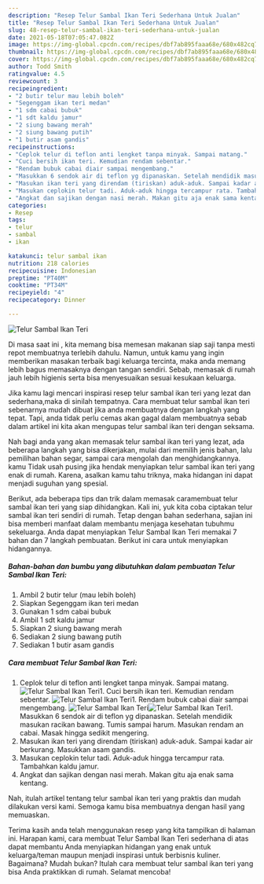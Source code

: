 ```yaml
---
description: "Resep Telur Sambal Ikan Teri Sederhana Untuk Jualan"
title: "Resep Telur Sambal Ikan Teri Sederhana Untuk Jualan"
slug: 48-resep-telur-sambal-ikan-teri-sederhana-untuk-jualan
date: 2021-05-18T07:05:47.082Z
image: https://img-global.cpcdn.com/recipes/dbf7ab895faaa68e/680x482cq70/telur-sambal-ikan-teri-foto-resep-utama.jpg
thumbnail: https://img-global.cpcdn.com/recipes/dbf7ab895faaa68e/680x482cq70/telur-sambal-ikan-teri-foto-resep-utama.jpg
cover: https://img-global.cpcdn.com/recipes/dbf7ab895faaa68e/680x482cq70/telur-sambal-ikan-teri-foto-resep-utama.jpg
author: Todd Smith
ratingvalue: 4.5
reviewcount: 3
recipeingredient:
- "2 butir telur mau lebih boleh"
- "Segenggam ikan teri medan"
- "1 sdm cabai bubuk"
- "1 sdt kaldu jamur"
- "2 siung bawang merah"
- "2 siung bawang putih"
- "1 butir asam gandis"
recipeinstructions:
- "Ceplok telur di teflon anti lengket tanpa minyak. Sampai matang."
- "Cuci bersih ikan teri. Kemudian rendam sebentar."
- "Rendam bubuk cabai diair sampai mengembang."
- "Masukkan 6 sendok air di teflon yg dipanaskan. Setelah mendidik masukan racikan bawang. Tumis sampai harum. Masukan rendam an cabai. Masak hingga sedikit mengering."
- "Masukan ikan teri yang direndam (tiriskan) aduk-aduk. Sampai kadar air berkurang. Masukkan asam gandis."
- "Masukan ceplokin telur tadi. Aduk-aduk hingga tercampur rata. Tambahkan kaldu jamur."
- "Angkat dan sajikan dengan nasi merah. Makan gitu aja enak sama kentang."
categories:
- Resep
tags:
- telur
- sambal
- ikan

katakunci: telur sambal ikan 
nutrition: 218 calories
recipecuisine: Indonesian
preptime: "PT40M"
cooktime: "PT34M"
recipeyield: "4"
recipecategory: Dinner

---
```



![Telur Sambal Ikan Teri](https://img-global.cpcdn.com/recipes/dbf7ab895faaa68e/680x482cq70/telur-sambal-ikan-teri-foto-resep-utama.jpg)

Di masa  saat ini , kita memang bisa memesan makanan siap saji tanpa mesti repot membuatnya terlebih dahulu. Namun, untuk kamu yang ingin memberikan masakan terbaik bagi keluarga tercinta, maka anda memang lebih bagus memasaknya dengan tangan sendiri. Sebab, memasak di rumah jauh lebih higienis serta bisa menyesuaikan sesuai kesukaan keluarga.

Jika kamu lagi mencari inspirasi resep telur sambal ikan teri yang lezat dan sederhana,maka di sinilah tempatnya. Cara membuat telur sambal ikan teri  sebenarnya mudah dibuat jika anda membuatnya dengan langkah yang tepat. Tapi, anda tidak perlu cemas akan gagal dalam membuatnya 
sebab dalam artikel ini kita akan mengupas telur sambal ikan teri dengan seksama.  



Nah bagi anda yang akan memasak telur sambal ikan teri yang lezat, ada beberapa langkah yang bisa dikerjakan, mulai dari memilih jenis bahan, lalu pemilihan bahan segar, sampai cara mengolah dan menghidangkannya. kamu Tidak usah pusing jika hendak menyiapkan telur sambal ikan teri yang enak di rumah. Karena, asalkan kamu  tahu triknya, maka hidangan ini dapat menjadi suguhan yang spesial.

Berikut, ada beberapa tips dan trik dalam memasak caramembuat telur sambal ikan teri yang siap dihidangkan. Kali ini, yuk kita coba ciptakan telur sambal ikan teri sendiri di rumah. Tetap dengan bahan sederhana, sajian ini bisa memberi manfaat dalam membantu menjaga kesehatan tubuhmu sekeluarga. Anda dapat menyiapkan Telur Sambal Ikan Teri memakai 7 bahan dan 7 langkah pembuatan. Berikut ini cara untuk menyiapkan hidangannya.

<!--inarticleads1-->

##### Bahan-bahan dan bumbu yang dibutuhkan dalam pembuatan Telur Sambal Ikan Teri:

1. Ambil 2 butir telur (mau lebih boleh)
1. Siapkan Segenggam ikan teri medan
1. Gunakan 1 sdm cabai bubuk
1. Ambil 1 sdt kaldu jamur
1. Siapkan 2 siung bawang merah
1. Sediakan 2 siung bawang putih
1. Sediakan 1 butir asam gandis




<!--inarticleads2-->

##### Cara membuat Telur Sambal Ikan Teri:

1. Ceplok telur di teflon anti lengket tanpa minyak. Sampai matang.
<img src="https://img-global.cpcdn.com/steps/1e09e04b3dcf7c5b/160x128cq70/telur-sambal-ikan-teri-langkah-memasak-1-foto.jpg" alt="Telur Sambal Ikan Teri">1. Cuci bersih ikan teri. Kemudian rendam sebentar.
<img src="https://img-global.cpcdn.com/steps/ee6127a9c1db3781/160x128cq70/telur-sambal-ikan-teri-langkah-memasak-2-foto.jpg" alt="Telur Sambal Ikan Teri">1. Rendam bubuk cabai diair sampai mengembang.
<img src="https://img-global.cpcdn.com/steps/1b9ef4e10f653652/160x128cq70/telur-sambal-ikan-teri-langkah-memasak-3-foto.jpg" alt="Telur Sambal Ikan Teri"><img src="https://img-global.cpcdn.com/steps/a89db959f92b845f/160x128cq70/telur-sambal-ikan-teri-langkah-memasak-3-foto.jpg" alt="Telur Sambal Ikan Teri">1. Masukkan 6 sendok air di teflon yg dipanaskan. Setelah mendidik masukan racikan bawang. Tumis sampai harum. Masukan rendam an cabai. Masak hingga sedikit mengering.
1. Masukan ikan teri yang direndam (tiriskan) aduk-aduk. Sampai kadar air berkurang. Masukkan asam gandis.
1. Masukan ceplokin telur tadi. Aduk-aduk hingga tercampur rata. Tambahkan kaldu jamur.
1. Angkat dan sajikan dengan nasi merah. Makan gitu aja enak sama kentang.




Nah, itulah artikel tentang  telur sambal ikan teri  yang praktis dan mudah dilakukan versi kami. Semoga kamu bisa membuatnya dengan hasil yang memuaskan. 

Terima kasih anda telah menggunakan resep yang kita tampilkan di halaman ini. Harapan kami, cara membuat  Telur Sambal Ikan Teri sederhana di atas dapat membantu Anda menyiapkan hidangan yang enak untuk keluarga/teman maupun menjadi inspirasi untuk berbisnis kuliner. Bagaimana? Mudah bukan? Itulah cara membuat telur sambal ikan teri yang bisa Anda praktikkan di rumah. Selamat mencoba!

